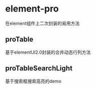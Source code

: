 # element-pro
在element组件上二次封装的易用方法
## proTable
基于elementUI2.0封装的合并动态行列方法
[](./proTable)
## proTableSearchLight
基于搜索框搜索高亮的demo
[](./proTableSearchLight)

